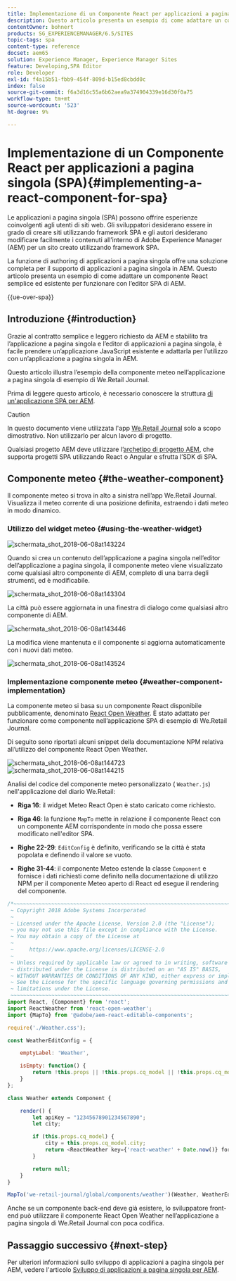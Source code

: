 ```yaml
---
title: Implementazione di un Componente React per applicazioni a pagina singola (SPA)
description: Questo articolo presenta un esempio di come adattare un componente React semplice ed esistente per funzionare con l’editor SPA di Adobe Experience Manager (AEM).
contentOwner: bohnert
products: SG_EXPERIENCEMANAGER/6.5/SITES
topic-tags: spa
content-type: reference
docset: aem65
solution: Experience Manager, Experience Manager Sites
feature: Developing,SPA Editor
role: Developer
exl-id: f4a15b51-fbb9-454f-809d-b15ed8cbdd0c
index: false
source-git-commit: f6a3d16c55a6b62aea9a374904339e16d30f0a75
workflow-type: tm+mt
source-wordcount: '523'
ht-degree: 9%

---
```



# Implementazione di un Componente React per applicazioni a pagina singola (SPA){#implementing-a-react-component-for-spa}

Le applicazioni a pagina singola (SPA) possono offrire esperienze coinvolgenti agli utenti di siti web. Gli sviluppatori desiderano essere in grado di creare siti utilizzando framework SPA e gli autori desiderano modificare facilmente i contenuti all’interno di Adobe Experience Manager (AEM) per un sito creato utilizzando framework SPA.

La funzione di authoring di applicazioni a pagina singola offre una soluzione completa per il supporto di applicazioni a pagina singola in AEM. Questo articolo presenta un esempio di come adattare un componente React semplice ed esistente per funzionare con l’editor SPA di AEM.

{{ue-over-spa}}

## Introduzione {#introduction}

Grazie al contratto semplice e leggero richiesto da AEM e stabilito tra l’applicazione a pagina singola e l’editor di applicazioni a pagina singola, è facile prendere un’applicazione JavaScript esistente e adattarla per l’utilizzo con un’applicazione a pagina singola in AEM.

Questo articolo illustra l’esempio della componente meteo nell’applicazione a pagina singola di esempio di We.Retail Journal.

Prima di leggere questo articolo, è necessario conoscere la struttura [di un&#39;applicazione SPA per AEM](/help/sites-developing/spa-getting-started-react.md).

>[!CAUTION]
>In questo documento viene utilizzata l&#39;app [We.Retail Journal](https://github.com/adobe/aem-sample-we-retail-journal) solo a scopo dimostrativo. Non utilizzarlo per alcun lavoro di progetto.
>
>Qualsiasi progetto AEM deve utilizzare l’[archetipo di progetto AEM](https://experienceleague.adobe.com/docs/experience-manager-core-components/using/developing/archetype/overview.html?lang=it), che supporta progetti SPA utilizzando React o Angular e sfrutta l’SDK di SPA.

## Componente meteo {#the-weather-component}

Il componente meteo si trova in alto a sinistra nell’app We.Retail Journal. Visualizza il meteo corrente di una posizione definita, estraendo i dati meteo in modo dinamico.

### Utilizzo del widget meteo {#using-the-weather-widget}

![schermata_shot_2018-06-08at143224](assets/screen_shot_2018-06-08at143224.png)

Quando si crea un contenuto dell’applicazione a pagina singola nell’editor dell’applicazione a pagina singola, il componente meteo viene visualizzato come qualsiasi altro componente di AEM, completo di una barra degli strumenti, ed è modificabile.

![schermata_shot_2018-06-08at143304](assets/screen_shot_2018-06-08at143304.png)

La città può essere aggiornata in una finestra di dialogo come qualsiasi altro componente di AEM.

![schermata_shot_2018-06-08at143446](assets/screen_shot_2018-06-08at143446.png)

La modifica viene mantenuta e il componente si aggiorna automaticamente con i nuovi dati meteo.

![schermata_shot_2018-06-08at143524](assets/screen_shot_2018-06-08at143524.png)

### Implementazione componente meteo {#weather-component-implementation}

La componente meteo si basa su un componente React disponibile pubblicamente, denominato [React Open Weather](https://www.npmjs.com/package/react-open-weather). È stato adattato per funzionare come componente nell’applicazione SPA di esempio di We.Retail Journal.

Di seguito sono riportati alcuni snippet della documentazione NPM relativa all’utilizzo del componente React Open Weather.

![schermata_shot_2018-06-08at144723](assets/screen_shot_2018-06-08at144723.png) ![schermata_shot_2018-06-08at144215](assets/screen_shot_2018-06-08at144215.png)

Analisi del codice del componente meteo personalizzato ( `Weather.js`) nell&#39;applicazione del diario We.Retail:

* **Riga 16**: il widget Meteo React Open è stato caricato come richiesto.
* **Riga 46**: la funzione `MapTo` mette in relazione il componente React con un componente AEM corrispondente in modo che possa essere modificato nell&#39;editor SPA.

* **Righe 22-29**: `EditConfig` è definito, verificando se la città è stata popolata e definendo il valore se vuoto.

* **Righe 31-44**: il componente Meteo estende la classe `Component` e fornisce i dati richiesti come definito nella documentazione di utilizzo NPM per il componente Meteo aperto di React ed esegue il rendering del componente.

```javascript
/*~~~~~~~~~~~~~~~~~~~~~~~~~~~~~~~~~~~~~~~~~~~~~~~~~~~~~~~~~~~~~~~~~~~~~~~~~~~~~~
 ~ Copyright 2018 Adobe Systems Incorporated
 ~
 ~ Licensed under the Apache License, Version 2.0 (the "License");
 ~ you may not use this file except in compliance with the License.
 ~ You may obtain a copy of the License at
 ~
 ~     https://www.apache.org/licenses/LICENSE-2.0
 ~
 ~ Unless required by applicable law or agreed to in writing, software
 ~ distributed under the License is distributed on an "AS IS" BASIS,
 ~ WITHOUT WARRANTIES OR CONDITIONS OF ANY KIND, either express or implied.
 ~ See the License for the specific language governing permissions and
 ~ limitations under the License.
 ~~~~~~~~~~~~~~~~~~~~~~~~~~~~~~~~~~~~~~~~~~~~~~~~~~~~~~~~~~~~~~~~~~~~~~~~~~~~~*/
import React, {Component} from 'react';
import ReactWeather from 'react-open-weather';
import {MapTo} from '@adobe/aem-react-editable-components';

require('./Weather.css');

const WeatherEditConfig = {

    emptyLabel: 'Weather',

    isEmpty: function() {
        return !this.props || !this.props.cq_model || !this.props.cq_model.city || this.props.cq_model.city.trim().length < 1;
    }
};

class Weather extends Component {

    render() {
        let apiKey = "12345678901234567890";
        let city;

        if (this.props.cq_model) {
            city = this.props.cq_model.city;
            return <ReactWeather key={'react-weather' + Date.now()} forecast="today" apikey={apiKey} type="city" city={city} />
        }

        return null;
    }
}

MapTo('we-retail-journal/global/components/weather')(Weather, WeatherEditConfig);
```

Anche se un componente back-end deve già esistere, lo sviluppatore front-end può utilizzare il componente React Open Weather nell’applicazione a pagina singola di We.Retail Journal con poca codifica.

## Passaggio successivo {#next-step}

Per ulteriori informazioni sullo sviluppo di applicazioni a pagina singola per AEM, vedere l&#39;articolo [Sviluppo di applicazioni a pagina singola per AEM](/help/sites-developing/spa-architecture.md).
